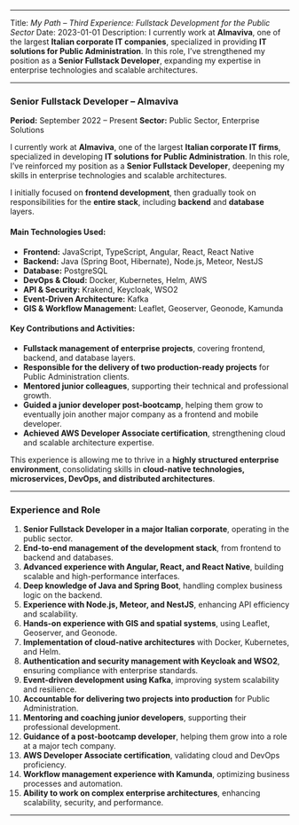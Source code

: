 
---

Title: *My Path – Third Experience: Fullstack Development for the Public Sector*
Date: 2023-01-01
Description: I currently work at **Almaviva**, one of the largest **Italian corporate IT companies**, specialized in providing **IT solutions for Public Administration**. In this role, I’ve strengthened my position as a **Senior Fullstack Developer**, expanding my expertise in enterprise technologies and scalable architectures.

---

### **Senior Fullstack Developer – Almaviva**

**Period:** September 2022 – Present
**Sector:** Public Sector, Enterprise Solutions

I currently work at **Almaviva**, one of the largest **Italian corporate IT firms**, specialized in developing **IT solutions for Public Administration**. In this role, I’ve reinforced my position as a **Senior Fullstack Developer**, deepening my skills in enterprise technologies and scalable architectures.

I initially focused on **frontend development**, then gradually took on responsibilities for the **entire stack**, including **backend** and **database** layers.

#### **Main Technologies Used:**

* **Frontend:** JavaScript, TypeScript, Angular, React, React Native
* **Backend:** Java (Spring Boot, Hibernate), Node.js, Meteor, NestJS
* **Database:** PostgreSQL
* **DevOps & Cloud:** Docker, Kubernetes, Helm, AWS
* **API & Security:** Krakend, Keycloak, WSO2
* **Event-Driven Architecture:** Kafka
* **GIS & Workflow Management:** Leaflet, Geoserver, Geonode, Kamunda

#### **Key Contributions and Activities:**

* **Fullstack management of enterprise projects**, covering frontend, backend, and database layers.
* **Responsible for the delivery of two production-ready projects** for Public Administration clients.
* **Mentored junior colleagues**, supporting their technical and professional growth.
* **Guided a junior developer post-bootcamp**, helping them grow to eventually join another major company as a frontend and mobile developer.
* **Achieved AWS Developer Associate certification**, strengthening cloud and scalable architecture expertise.

This experience is allowing me to thrive in a **highly structured enterprise environment**, consolidating skills in **cloud-native technologies, microservices, DevOps, and distributed architectures**.

---

### **Experience and Role**

1. **Senior Fullstack Developer in a major Italian corporate**, operating in the public sector.
2. **End-to-end management of the development stack**, from frontend to backend and databases.
3. **Advanced experience with Angular, React, and React Native**, building scalable and high-performance interfaces.
4. **Deep knowledge of Java and Spring Boot**, handling complex business logic on the backend.
5. **Experience with Node.js, Meteor, and NestJS**, enhancing API efficiency and scalability.
6. **Hands-on experience with GIS and spatial systems**, using Leaflet, Geoserver, and Geonode.
7. **Implementation of cloud-native architectures** with Docker, Kubernetes, and Helm.
8. **Authentication and security management with Keycloak and WSO2**, ensuring compliance with enterprise standards.
9. **Event-driven development using Kafka**, improving system scalability and resilience.
10. **Accountable for delivering two projects into production** for Public Administration.
11. **Mentoring and coaching junior developers**, supporting their professional development.
12. **Guidance of a post-bootcamp developer**, helping them grow into a role at a major tech company.
13. **AWS Developer Associate certification**, validating cloud and DevOps proficiency.
14. **Workflow management experience with Kamunda**, optimizing business processes and automation.
15. **Ability to work on complex enterprise architectures**, enhancing scalability, security, and performance.

---
